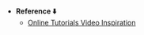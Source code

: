 - **Reference ⬇️**
  - [Online Tutorials Video Inspiration](https://youtu.be/ZHB2veitEaU?si=SSGP0T6OE6ntnJRH)
